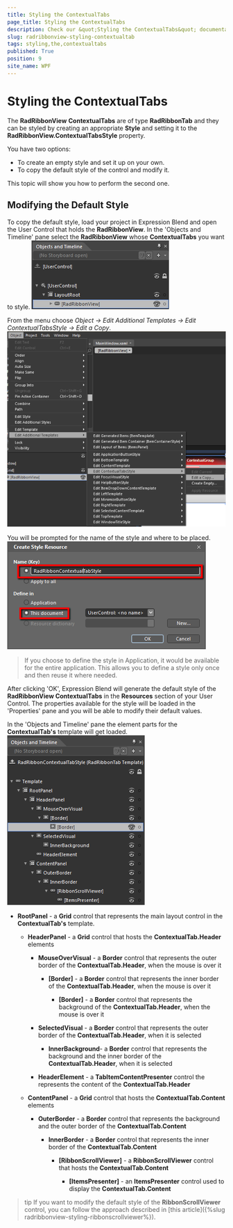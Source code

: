 ```yaml
---
title: Styling the ContextualTabs
page_title: Styling the ContextualTabs
description: Check our &quot;Styling the ContextualTabs&quot; documentation article for the RadRibbonView {{ site.framework_name }} control.
slug: radribbonview-styling-contextualtab
tags: styling,the,contextualtabs
published: True
position: 9
site_name: WPF
---
```


# Styling the ContextualTabs

The __RadRibbonView__ __ContextualTabs__ are of type __RadRibbonTab__ and they can be styled by creating an appropriate __Style__ and setting it to the __RadRibbonView.ContextualTabsStyle__ property.			

You have two options:

* To create an empty style and set it up on your own.				
* To copy the default style of the control and modify it. 

This topic will show you how to perform the second one.

## Modifying the Default Style

To copy the default style, load your project in Expression Blend and open the User Control that holds the __RadRibbonView__. In the 'Objects and Timeline' pane select the __RadRibbonView__ whose __ContextualTabs__ you want to style.
![](images/RibbonView_Styling_ContextualTabs_Locate.png)

From the menu choose *Object -> Edit Additional Templates -> Edit ContextualTabsStyle -> Edit a Copy*.
![](images/RibbonView_Styling_ContextualTabs_EditStyle.png)

You will be prompted for the name of the style and where to be placed.
![](images/RibbonView_Styling_ContextualTabs_CreateStyle.png)

>If you choose to define the style in Application, it would be available for the entire application. This allows you to define a style only once and then reuse it where needed.

After clicking 'OK', Expression Blend will generate the default style of the __RadRibbonView ContextualTabs__ in the __Resources__ section of your User Control. The properties available for the style will be loaded in the 'Properties' pane and you will be able to modify their default values.				

In the 'Objects and Timeline' pane the element parts for the __ContextualTab's__ template will get loaded.
![](images/RibbonView_Styling_ContextualTabs_ControlTemplate.png)

* __RootPanel__ - a __Grid__ control that represents the main layout control in the __ContextualTab's__ template.						

	* __HeaderPanel__ - a __Grid__ control that hosts the __ContextualTab.Header__ elements								

		* __MouseOverVisual__ - a __Border__ control that represents the outer border of the __ContextualTab.Header__, when the mouse is over it										

			* __[Border]__ - a __Border__ control that represents the inner border of the __ContextualTab.Header__, when the mouse is over it												

				* __[Border]__ - a __Border__ control that represents the background of the __ContextualTab.Header__, when the mouse is over it													

		* __SelectedVisual__ - a __Border__ control that represents the outer border of the __ContextualTab.Header__, when it is selected										

			* __InnerBackground__- a __Border__ control that represents the background and the inner border of the __ContextualTab.Header__, when it is selected											

		* __HeaderElement__ - a __TabItemContentPresenter__ control the represents the content of the __ContextualTab.Header__

	* __ContentPanel__ - a __Grid__ control that hosts the __ContextualTab.Content__ elements								

		* __OuterBorder__ - a __Border__ control that represents the background and the outer border of the __ContextualTab.Content__

			* __InnerBorder__ - a __Border__ control that represents the inner border of the __ContextualTab.Content__

				* __[RibbonScrollViewer]__ - a __RibbonScrollViewer__ control that hosts the __ContextualTab.Content__

					* __[ItemsPresenter]__ - an __ItemsPresenter__ control used to display the __ContextualTab.Content__

>tip If you want to modify the default style of the __RibbonScrollViewer__ control, you can follow the approach described in [this article]({%slug radribbonview-styling-ribbonscrollviewer%}).